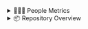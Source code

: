 <details>
<summary>🧑‍🤝‍🧑 People Metrics</summary>

![People](./people.svg)

</details>

<details>
<summary>📦 Repository Overview</summary>

![Repository](./repository.svg)

</details>
